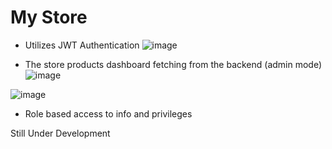 # My Store

- Utilizes JWT Authentication
  ![image](https://github.com/manowari/Full-Stack-Convenient-Store-System-/assets/141199798/e61f688e-c60f-486e-b6a0-3ace29490aa2)

  


  

- The store products dashboard fetching from the backend (admin mode)
![image](https://github.com/manowari/Full-Stack-Convenient-Store-System-/assets/141199798/38ce8eda-dfa8-4905-9db3-523a79154a80)


![image](https://github.com/manowari/Full-Stack-Convenient-Store-System-/assets/141199798/f59298bf-0673-430b-92f0-444683755274)



  - Role based access to info and privileges 



Still Under Development
 
